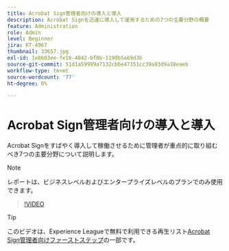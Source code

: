 ```yaml
---
title: Acrobat Sign管理者向けの導入と導入
description: Acrobat Signを迅速に導入して運用するための7つの主要分野の概要
feature: Administration
role: Admin
level: Beginner
jira: KT-4967
thumbnail: 33657.jpg
exl-id: 1e8603ee-fe16-4842-bf0b-1190b5a69d3b
source-git-commit: 51d1a59999a7132cb6e47351cc39a93d9a38eaeb
workflow-type: tm+mt
source-wordcount: '77'
ht-degree: 0%

---
```


# Acrobat Sign管理者向けの導入と導入

Acrobat Signをすばやく導入して稼働させるために管理者が重点的に取り組むべき7つの主要分野について説明します。

>[!NOTE]
>
>レポートは、ビジネスレベルおよびエンタープライズレベルのプランでのみ使用できます。

>[!VIDEO](https://video.tv.adobe.com/v/33657?quality=12&learn=on&hidetitle=true)

>[!TIP]
>
>このビデオは、Experience Leagueで無料で利用できる再生リスト[Acrobat Sign管理者向けファーストステップ](https://experienceleague.adobe.com/ja/playlists/acrobat-sign-get-started-administrators)の一部です。
